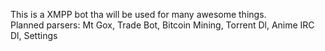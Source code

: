 This is a XMPP bot tha will be used for many awesome things.</br>
Planned parsers: Mt Gox, Trade Bot, Bitcoin Mining, Torrent Dl, Anime IRC Dl, Settings